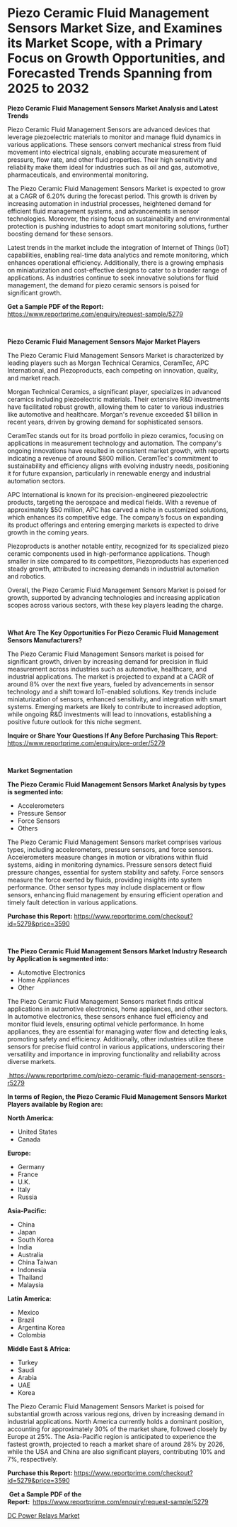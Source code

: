 <p><h1>Piezo Ceramic Fluid Management Sensors Market Size, and Examines its Market Scope, with a Primary Focus on Growth Opportunities, and Forecasted Trends Spanning from 2025 to 2032</h1></p><p><strong>Piezo Ceramic Fluid Management Sensors Market Analysis and Latest Trends</strong></p>
<p><p>Piezo Ceramic Fluid Management Sensors are advanced devices that leverage piezoelectric materials to monitor and manage fluid dynamics in various applications. These sensors convert mechanical stress from fluid movement into electrical signals, enabling accurate measurement of pressure, flow rate, and other fluid properties. Their high sensitivity and reliability make them ideal for industries such as oil and gas, automotive, pharmaceuticals, and environmental monitoring.</p><p>The Piezo Ceramic Fluid Management Sensors Market is expected to grow at a CAGR of 6.20% during the forecast period. This growth is driven by increasing automation in industrial processes, heightened demand for efficient fluid management systems, and advancements in sensor technologies. Moreover, the rising focus on sustainability and environmental protection is pushing industries to adopt smart monitoring solutions, further boosting demand for these sensors.</p><p>Latest trends in the market include the integration of Internet of Things (IoT) capabilities, enabling real-time data analytics and remote monitoring, which enhances operational efficiency. Additionally, there is a growing emphasis on miniaturization and cost-effective designs to cater to a broader range of applications. As industries continue to seek innovative solutions for fluid management, the demand for piezo ceramic sensors is poised for significant growth.</p></p>
<p><strong>Get a Sample PDF of the Report:&nbsp;</strong> <a href="https://www.reportprime.com/enquiry/request-sample/5279?utm_campaign=3512&utm_medium=2&utm_source=Github&utm_content=ia&utm_term=19032025&utm_id=piezo-ceramic-fluid-management-sensors">https://www.reportprime.com/enquiry/request-sample/5279</a></p>
<p>&nbsp;</p>
<p><strong>Piezo Ceramic Fluid Management Sensors Major Market Players</strong></p>
<p><p>The Piezo Ceramic Fluid Management Sensors Market is characterized by leading players such as Morgan Technical Ceramics, CeramTec, APC International, and Piezoproducts, each competing on innovation, quality, and market reach.</p><p>Morgan Technical Ceramics, a significant player, specializes in advanced ceramics including piezoelectric materials. Their extensive R&D investments have facilitated robust growth, allowing them to cater to various industries like automotive and healthcare. Morgan's revenue exceeded $1 billion in recent years, driven by growing demand for sophisticated sensors.</p><p>CeramTec stands out for its broad portfolio in piezo ceramics, focusing on applications in measurement technology and automation. The company's ongoing innovations have resulted in consistent market growth, with reports indicating a revenue of around $800 million. CeramTec's commitment to sustainability and efficiency aligns with evolving industry needs, positioning it for future expansion, particularly in renewable energy and industrial automation sectors.</p><p>APC International is known for its precision-engineered piezoelectric products, targeting the aerospace and medical fields. With a revenue of approximately $50 million, APC has carved a niche in customized solutions, which enhances its competitive edge. The company’s focus on expanding its product offerings and entering emerging markets is expected to drive growth in the coming years.</p><p>Piezoproducts is another notable entity, recognized for its specialized piezo ceramic components used in high-performance applications. Though smaller in size compared to its competitors, Piezoproducts has experienced steady growth, attributed to increasing demands in industrial automation and robotics. </p><p>Overall, the Piezo Ceramic Fluid Management Sensors Market is poised for growth, supported by advancing technologies and increasing application scopes across various sectors, with these key players leading the charge.</p></p>
<p>&nbsp;</p>
<p><strong>What Are The Key Opportunities For Piezo Ceramic Fluid Management Sensors Manufacturers?</strong></p>
<p><p>The Piezo Ceramic Fluid Management Sensors market is poised for significant growth, driven by increasing demand for precision in fluid measurement across industries such as automotive, healthcare, and industrial applications. The market is projected to expand at a CAGR of around 8% over the next five years, fueled by advancements in sensor technology and a shift toward IoT-enabled solutions. Key trends include miniaturization of sensors, enhanced sensitivity, and integration with smart systems. Emerging markets are likely to contribute to increased adoption, while ongoing R&D investments will lead to innovations, establishing a positive future outlook for this niche segment.</p></p>
<p><strong>Inquire or Share Your Questions If Any Before Purchasing This Report:</strong> <a href="https://www.reportprime.com/enquiry/pre-order/5279?utm_campaign=3512&utm_medium=2&utm_source=Github&utm_content=ia&utm_term=19032025&utm_id=piezo-ceramic-fluid-management-sensors">https://www.reportprime.com/enquiry/pre-order/5279</a></p>
<p>&nbsp;</p>
<p><strong>Market Segmentation</strong></p>
<p><strong>The Piezo Ceramic Fluid Management Sensors Market Analysis by types is segmented into:</strong></p>
<p><ul><li>Accelerometers</li><li>Pressure Sensor</li><li>Force Sensors</li><li>Others</li></ul></p>
<p><p>The Piezo Ceramic Fluid Management Sensors market comprises various types, including accelerometers, pressure sensors, and force sensors. Accelerometers measure changes in motion or vibrations within fluid systems, aiding in monitoring dynamics. Pressure sensors detect fluid pressure changes, essential for system stability and safety. Force sensors measure the force exerted by fluids, providing insights into system performance. Other sensor types may include displacement or flow sensors, enhancing fluid management by ensuring efficient operation and timely fault detection in various applications.</p></p>
<p><strong>Purchase this Report:&nbsp;</strong><a href="https://www.reportprime.com/checkout?id=5279&price=3590&utm_campaign=3512&utm_medium=2&utm_source=Github&utm_content=ia&utm_term=19032025&utm_id=piezo-ceramic-fluid-management-sensors">https://www.reportprime.com/checkout?id=5279&price=3590</a></p>
<p>&nbsp;</p>
<p><strong>The Piezo Ceramic Fluid Management Sensors Market Industry Research by Application is segmented into:</strong></p>
<p><ul><li>Automotive Electronics</li><li>Home Appliances</li><li>Other</li></ul></p>
<p><p>The Piezo Ceramic Fluid Management Sensors market finds critical applications in automotive electronics, home appliances, and other sectors. In automotive electronics, these sensors enhance fuel efficiency and monitor fluid levels, ensuring optimal vehicle performance. In home appliances, they are essential for managing water flow and detecting leaks, promoting safety and efficiency. Additionally, other industries utilize these sensors for precise fluid control in various applications, underscoring their versatility and importance in improving functionality and reliability across diverse markets.</p></p>
<p><a href="https://www.reportprime.com/piezo-ceramic-fluid-management-sensors-r5279?utm_campaign=3512&utm_medium=2&utm_source=Github&utm_content=ia&utm_term=19032025&utm_id=piezo-ceramic-fluid-management-sensors">&nbsp;https://www.reportprime.com/piezo-ceramic-fluid-management-sensors-r5279</a></p>
<p><strong>In terms of Region, the Piezo Ceramic Fluid Management Sensors Market Players available by Region are:</strong></p>
<p>
    <p> <strong> North America: </strong>
        <ul>
            <li>United States</li>
            <li>Canada</li>
        </ul>
        </p> 
    <p> <strong> Europe: </strong>
        <ul>
            <li>Germany</li>
            <li>France</li>
            <li>U.K.</li>
            <li>Italy</li>
            <li>Russia</li>
        </ul>
        </p> 
    <p> <strong> Asia-Pacific: </strong>
        <ul>
            <li>China</li>
            <li>Japan</li>
            <li>South Korea</li>
            <li>India</li>
            <li>Australia</li>
            <li>China Taiwan</li>
            <li>Indonesia</li>
            <li>Thailand</li>
            <li>Malaysia</li>
        </ul>
        </p> 
    <p> <strong> Latin America: </strong>
        <ul>
            <li>Mexico</li>
            <li>Brazil</li>
            <li>Argentina Korea</li>
            <li>Colombia</li>
        </ul>
        </p> 
    <p> <strong> Middle East & Africa: </strong>
        <ul>
            <li>Turkey</li>
            <li>Saudi</li>
            <li>Arabia</li>
            <li>UAE</li>
            <li>Korea</li>
        </ul>
    </p>
    </p>
<p><p>The Piezo Ceramic Fluid Management Sensors Market is poised for substantial growth across various regions, driven by increasing demand in industrial applications. North America currently holds a dominant position, accounting for approximately 30% of the market share, followed closely by Europe at 25%. The Asia-Pacific region is anticipated to experience the fastest growth, projected to reach a market share of around 28% by 2026, while the USA and China are also significant players, contributing 10% and 7%, respectively.</p></p>
<p><strong>Purchase this Report: </strong><a href="https://www.reportprime.com/checkout?id=5279&price=3590&utm_campaign=3512&utm_medium=2&utm_source=Github&utm_content=ia&utm_term=19032025&utm_id=piezo-ceramic-fluid-management-sensors">https://www.reportprime.com/checkout?id=5279&price=3590</a></p>
<p>&nbsp;<strong>Get a Sample PDF of the Report:&nbsp;&nbsp;</strong><a href="https://www.reportprime.com/enquiry/request-sample/5279?utm_campaign=3512&utm_medium=2&utm_source=Github&utm_content=ia&utm_term=19032025&utm_id=piezo-ceramic-fluid-management-sensors">https://www.reportprime.com/enquiry/request-sample/5279</a></p>
<p><strong></strong></p>
<p><p><a href="https://github.com/daemluari/Market-Research-Report-List-1/blob/main/dc-power-relays-market.md?utm_campaign=3512&utm_medium=2&utm_source=Github&utm_content=ia&utm_term=19032025&utm_id=piezo-ceramic-fluid-management-sensors">DC Power Relays Market</a></p></p>